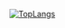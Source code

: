 

[![TopLangs](https://github-readme-stats.vercel.app/api/top-langs/?username=edwardglockner&layout=compact)](https://github.com/edwardglockner/github-readme-stats)
<!--
**EdwardGlockner/EdwardGlockner** is a ✨ _special_ ✨ repository because its `README.md` (this file) appears on your GitHub profile.

